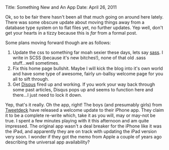 Title: Something New and An App
Date: April 26, 2011

Ok, so to be fair there hasn't been all that much going on around here lately. There was some obscure update about moving things away from a database type system on to flat files yet, no further updates. Yep well, don't get your hearts in a tizzy because this is *far* from a formal post.

Some plans moving forward though are as follows:

1. Update the css to something far moah sexier these days, lets say [sass](http://sass-lang.com/). I write in SCSS (because it's new bitches!), none of that old .sass stuff...well sometimes.
2. Fix this home page bullshit. Maybe I will kick the blog into it's own world and have some type of awesome, fairly un-ballsy welcome page for you all to sift through.
3. Get [Disqus](http://disqus.com/) fired up and working. If you work your way back through some past articles, Disqus pops up and seems to function here and there...I just need to lock it down.

Yep, that's it really. Oh the app, right! The boys (and presumably girls) from [Tweetdeck](http://blog.tweetdeck.com/new-ios) have released a welcome update to their iPhone app. They claim it to be a complete re-write which, take it as you will, may or may-not be true. I spent a few minutes playing with it this afternoon and am quite impressed. The original app wasn't a deal breaker for the iPhone like it was the iPad, and apparently they are on track with updating the iPad version very soon. I wonder if they got the memo from Apple a couple of years ago describing the universal app availability?
